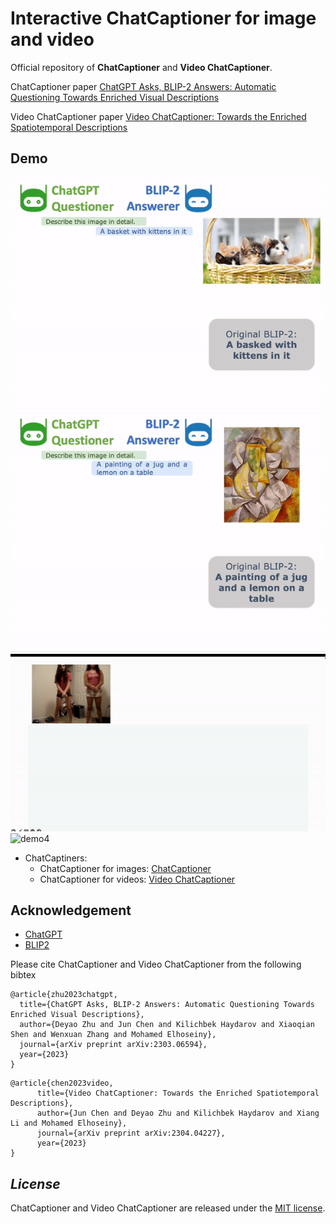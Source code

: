 # Interactive ChatCaptioner for image and video

Official repository of **ChatCaptioner** and **Video ChatCaptioner**.

ChatCaptioner paper [ChatGPT Asks, BLIP-2 Answers: Automatic Questioning Towards Enriched Visual Descriptions](https://arxiv.org/abs/2303.06594) 

Video ChatCaptioner paper [Video ChatCaptioner: Towards the Enriched Spatiotemporal Descriptions](https://arxiv.org/abs/2304.04227)

## Demo
![demo1](ChatCaptioner/demo_pic/demo1.gif)
![demo2](ChatCaptioner/demo_pic/demo2.gif)
![demo3](Video_ChatCaptioner/demo_pic/dance.gif)
![demo4](Video_ChatCaptioner/demo_pic/skating.gif)



* ChatCaptiners:
     * ChatCaptioner for images: [ChatCaptioner](ChatCaptioner/README.md)
     * ChatCaptioner for videos: [Video ChatCaptioner](Video_ChatCaptioner/README.md)




## Acknowledgement

+ [ChatGPT](https://openai.com/blog/chatgpt/)
+ [BLIP2](https://huggingface.co/docs/transformers/main/model_doc/blip-2)


Please cite ChatCaptioner and Video ChatCaptioner from the following bibtex

```
@article{zhu2023chatgpt,
  title={ChatGPT Asks, BLIP-2 Answers: Automatic Questioning Towards Enriched Visual Descriptions},
  author={Deyao Zhu and Jun Chen and Kilichbek Haydarov and Xiaoqian Shen and Wenxuan Zhang and Mohamed Elhoseiny},
  journal={arXiv preprint arXiv:2303.06594},
  year={2023}
}
```


```
@article{chen2023video,
      title={Video ChatCaptioner: Towards the Enriched Spatiotemporal Descriptions}, 
      author={Jun Chen and Deyao Zhu and Kilichbek Haydarov and Xiang Li and Mohamed Elhoseiny},
      journal={arXiv preprint arXiv:2304.04227},
      year={2023}
}
```


## *License*

ChatCaptioner and Video ChatCaptioner are released under the [MIT license](LICENSE).
